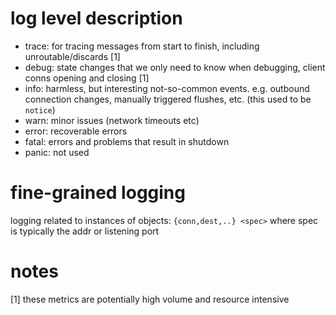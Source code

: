# log level description

* trace: for tracing messages from start to finish, including unroutable/discards [1]
* debug: state changes that we only need to know when debugging, client conns opening and closing [1]
* info:  harmless, but interesting not-so-common events. e.g. outbound connection changes, manually triggered flushes, etc. (this used to be `notice`)
* warn:  minor issues (network timeouts etc)
* error: recoverable errors
* fatal: errors and problems that result in shutdown
* panic: not used

# fine-grained logging

logging related to instances of objects:
`{conn,dest,..} <spec>` where spec is typically the addr or listening port

# notes
[1] these metrics are potentially high volume and resource intensive
